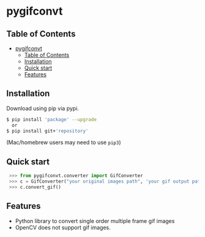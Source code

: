 # pygifconvt

## Table of Contents
- [pygifconvt](#pygifconvt)
  - [Table of Contents](#table-of-contents)
  - [Installation](#installation)
  - [Quick start](#quick-start)
  - [Features](#features)
  
## Installation

Download using pip via pypi.

```bash
$ pip install 'package' --upgrade
  or
$ pip install git+'repository'
```
(Mac/homebrew users may need to use ``pip3``)


## Quick start
```python
 >>> from pygifconvt.converter import GifConverter
 >>> c = GifConverter("your original images path", 'your gif output path', (320,240))
 >>> c.convert_gif()
```

## Features
  * Python library to convert single order multiple frame gif images
  * OpenCV does not support gif images.